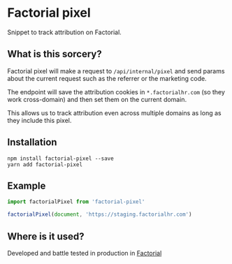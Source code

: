 # Factorial pixel

Snippet to track attribution on Factorial.

## What is this sorcery?

Factorial pixel will make a request to `/api/internal/pixel` and send params
about the current request such as the referrer or the marketing code.

The endpoint will save the attribution cookies in `*.factorialhr.com` (so they
work cross-domain) and then set them on the current domain.

This allows us to track attribution even across multiple domains as long as
they include this pixel.

## Installation

```
npm install factorial-pixel --save
yarn add factorial-pixel
```

## Example

```js
import factorialPixel from 'factorial-pixel'

factorialPixel(document, 'https://staging.factorialhr.com')
```

## Where is it used?

Developed and battle tested in production in [Factorial](https://factorialhr.com)
